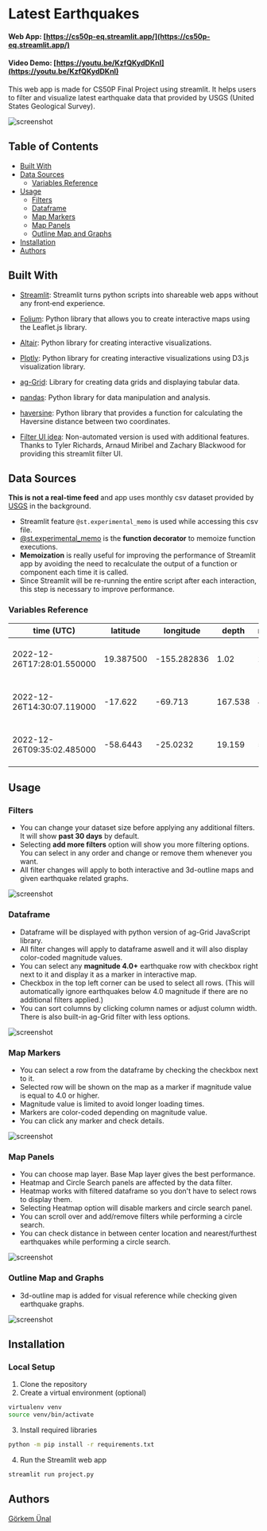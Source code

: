 
# Latest Earthquakes

#### Web App: [https://cs50p-eq.streamlit.app/](https://cs50p-eq.streamlit.app/)
#### Video Demo: [https://youtu.be/KzfQKydDKnI](https://youtu.be/KzfQKydDKnI)

This web app is made for CS50P Final Project using streamlit. It helps users to filter and
visualize latest earthquake data that provided by USGS (United States Geological Survey).

![screenshot](https://github.com/gorkemuna1/Latest-Earthquakes/blob/main/images/main.png?raw=true)
## Table of Contents

* [Built With](#built-with)
* [Data Sources](#data-sources)
    * [Variables Reference](#variables-reference)
* [Usage](#usage)
    * [Filters](#filters)
    * [Dataframe](#dataframe)
    * [Map Markers](#map-markers)
    * [Map Panels](#map-panels)
    * [Outline Map and Graphs](#map-panels)
* [Installation](#installation)
* [Authors](#authors)

## Built With

* [Streamlit](https://streamlit.io/): Streamlit turns python scripts into shareable web apps without any front‑end experience.
* [Folium](https://python-visualization.github.io/folium/): Python library that allows you to create interactive maps using the Leaflet.js library.
* [Altair](https://altair-viz.github.io/): Python library for creating interactive visualizations.
* [Plotly](https://plotly.com/python/): Python library for creating interactive visualizations using D3.js visualization library.
* [ag-Grid](https://pypi.org/project/streamlit-aggrid/): Library for creating data grids and displaying tabular data.
* [pandas](https://pandas.pydata.org/docs/): Python library for data manipulation and analysis.
* [haversine](https://pypi.org/project/haversine/): Python library that provides a function for calculating the Haversine distance between two coordinates.

* [Filter UI idea](https://discuss.streamlit.io/t/auto-generate-a-dataframe-filtering-ui-in-streamlit-with-filter-dataframe/29470): Non-automated version is used with additional features. Thanks to Tyler Richards, Arnaud Miribel and Zachary Blackwood for providing this streamlit filter UI. 

## Data Sources

**This is not a real-time feed** and app uses monthly csv dataset provided by [USGS](https://earthquake.usgs.gov/) in the background. 
* Streamlit feature `@st.experimental_memo` is used while accessing this csv file.
* [@st.experimental_memo](https://docs.streamlit.io/library/api-reference/performance/st.experimental_memo) is the **function decorator** to memoize function executions.
* **Memoization** is really useful for improving the performance of Streamlit app by avoiding the need to recalculate the output of a function or component each time it is called.
* Since Streamlit will be re-running the entire script after each interaction, this step is necessary to improve performance.

### Variables Reference

|time (UTC)                 |latitude  |longitude   |depth   |mag |magType|place                          |type       |status    |locationSource|magSource|
|---------------------------|----------|------------|--------|----|-------|-------------------------------|-----------|----------|--------------|---------|
|2022-12-26T17:28:01.550000 |19.387500 |-155.282836 |1.02    |2.1 |md     |"7 km SW of Volcano, Hawaii"   |earthquake |automatic |hv            |hv       |
|2022-12-26T14:30:07.119000 |-17.622   |-69.713     |167.538 |4.4 |mb     |"Peru-Bolivia border region"   |earthquake |reviewed  |us            |us       |
|2022-12-26T09:35:02.485000 |-58.6443  |-25.0232    |19.159  |5.1 |mww    |"South Sandwich Islands region"|earthquake |reviewed  |us            |us       |

## Usage

### Filters

* You can change your dataset size before applying any additional filters. It will show **past 30 days** by default.
* Selecting **add more filters** option will show you more filtering options. You can select in any order and change or remove them whenever you want.
* All filter changes will apply to both interactive and 3d-outline maps and given earthquake related graphs.

![screenshot](https://github.com/gorkemuna1/Latest-Earthquakes/blob/main/images/filters.png?raw=true)

### Dataframe

* Dataframe will be displayed with python version of ag-Grid JavaScript library.
* All filter changes will apply to dataframe aswell and it will also display color-coded magnitude values.
* You can select any **magnitude 4.0+** earthquake row with checkbox right next to it and display it as a marker in interactive map.
* Checkbox in the top left corner can be used to select all rows. (This will automatically ignore earthquakes below 4.0 magnitude if there are no additional filters applied.)
* You can sort columns by clicking column names or adjust column width. There is also built-in ag-Grid filter with less options.

![screenshot](https://github.com/gorkemuna1/Latest-Earthquakes/blob/main/images/dataframe.png?raw=true)

### Map Markers

* You can select a row from the dataframe by checking the checkbox next to it.
* Selected row will be shown on the map as a marker if magnitude value is equal to 4.0 or higher.
* Magnitude value is limited to avoid longer loading times.
* Markers are color-coded depending on magnitude value.
* You can click any marker and check details.

![screenshot](https://github.com/gorkemuna1/Latest-Earthquakes/blob/main/images/markers.png?raw=true)

### Map Panels

* You can choose map layer. Base Map layer gives the best performance.
* Heatmap and Circle Search panels are affected by the data filter.
* Heatmap works with filtered dataframe so you don't have to select rows to display them.
* Selecting Heatmap option will disable markers and circle search panel.
* You can scroll over and add/remove filters while performing a circle search.
* You can check distance in between center location and nearest/furthest earthquakes while performing a circle search.

![screenshot](https://github.com/gorkemuna1/Latest-Earthquakes/blob/main/images/circle-search.png?raw=true)

### Outline Map and Graphs

* 3d-outline map is added for visual reference while checking given earthquake graphs.

![screenshot](https://github.com/gorkemuna1/Latest-Earthquakes/blob/main/images/graphs.png?raw=true)

## Installation

### Local Setup
1. Clone the repository
2. Create a virtual environment (optional)
```sh
virtualenv venv
source venv/bin/activate
```
3. Install required libraries
```sh
python -m pip install -r requirements.txt
```
4. Run the Streamlit web app
```sh
streamlit run project.py
```

## Authors
[Görkem Ünal](https://github.com/gorkemuna1)

